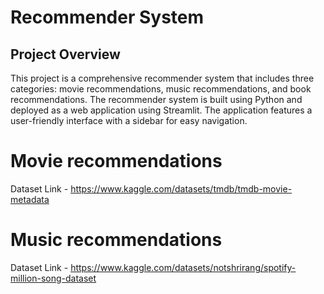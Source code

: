 # Recommender System
## Project Overview
This project is a comprehensive recommender system that includes three categories: movie recommendations, music recommendations, and book recommendations. The recommender system is built using Python and deployed as a web application using Streamlit. The application features a user-friendly interface with a sidebar for easy navigation.
# Movie recommendations

Dataset Link - https://www.kaggle.com/datasets/tmdb/tmdb-movie-metadata


# Music recommendations
Dataset Link - https://www.kaggle.com/datasets/notshrirang/spotify-million-song-dataset
